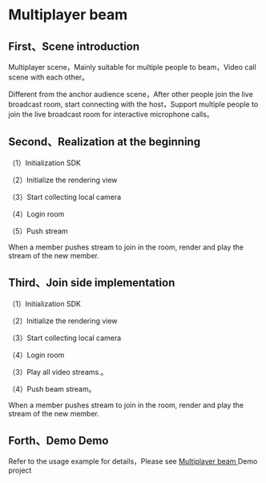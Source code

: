 # Multiplayer beam

## <a name='1'></a>First、Scene introduction


Multiplayer scene，Mainly suitable for multiple people to beam，Video call scene with each other。

Different from the anchor audience scene，After other people join the live broadcast room, start connecting with the host，Support multiple people to join the live broadcast room for interactive microphone calls。

## <a name='2'></a>Second、Realization at the beginning

（1）Initialization SDK

（2）Initialize the rendering view

（3）Start collecting local camera

（4）Login room

（5）Push stream

When a member pushes stream to join in the room, render and play the stream of the new member.


## <a name='3'></a>Third、Join side implementation

（1）Initialization SDK

（2）Initialize the rendering view

（3）Start collecting local camera

（4）Login room

（3）Play all video streams.。

（4）Push beam stream。

When a member pushes stream to join in the room, render and play the stream of the new member.

## <a name='4'></a>Forth、Demo Demo

Refer to the usage example for details，Please see [Multiplayer beam ](/?p=/en/ios/rtc/download_sdk.md&k=LKdNguJq)Demo project